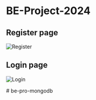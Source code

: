 # BE-Project-2024

## Register page
![Register](https://github.com/yashgokakkar99/BE-Project-2024/assets/87797220/679dd1cb-cfdc-4c9f-a793-eb5dc37c1700)

## Login page
![Login](https://github.com/yashgokakkar99/BE-Project-2024/assets/87797220/7a4efa1a-1426-459e-85c0-a5053d495c7d)


#   b e - p r o - m o n g o d b  
 